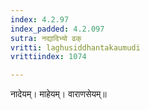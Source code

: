 ```yaml
---
index: 4.2.97
index_padded: 4.2.097
sutra: नद्यादिभ्यो ढक्
vritti: laghusiddhantakaumudi
vrittiindex: 1074

---
```

नादेयम्। माहेयम्। वाराणसेयम्॥